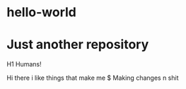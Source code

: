 # hello-world
Just another repository
===============

H1 Humans!

Hi there i like things that make me $
Making changes n shit
